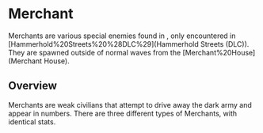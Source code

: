 # Merchant

Merchants are various special enemies found in , only encountered in [Hammerhold%20Streets%20%28DLC%29](Hammerhold Streets (DLC)). They are spawned outside of normal waves from the [Merchant%20House](Merchant House).
## Overview

Merchants are weak civilians that attempt to drive away the dark army and appear in numbers. There are three different types of Merchants, with identical stats.